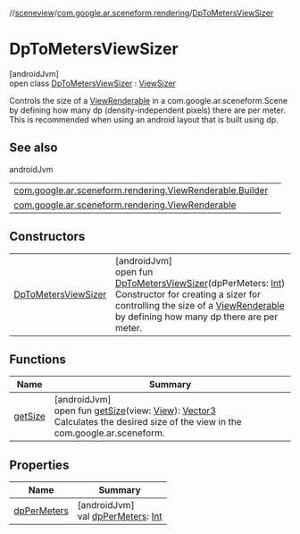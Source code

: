 //[sceneview](../../../index.md)/[com.google.ar.sceneform.rendering](../index.md)/[DpToMetersViewSizer](index.md)

# DpToMetersViewSizer

[androidJvm]\
open class [DpToMetersViewSizer](index.md) : [ViewSizer](../-view-sizer/index.md)

Controls the size of a [ViewRenderable](../-view-renderable/index.md) in a com.google.ar.sceneform.Scene by defining how many dp (density-independent pixels) there are per meter. This is recommended when using an android layout that is built using dp.

## See also

androidJvm

| | |
|---|---|
| [com.google.ar.sceneform.rendering.ViewRenderable.Builder](../-view-renderable/-builder/set-sizer.md) |  |
| [com.google.ar.sceneform.rendering.ViewRenderable](../-view-renderable/set-sizer.md) |  |

## Constructors

| | |
|---|---|
| [DpToMetersViewSizer](-dp-to-meters-view-sizer.md) | [androidJvm]<br>open fun [DpToMetersViewSizer](-dp-to-meters-view-sizer.md)(dpPerMeters: [Int](https://kotlinlang.org/api/latest/jvm/stdlib/kotlin/-int/index.html))<br>Constructor for creating a sizer for controlling the size of a [ViewRenderable](../-view-renderable/index.md) by defining how many dp there are per meter. |

## Functions

| Name | Summary |
|---|---|
| [getSize](get-size.md) | [androidJvm]<br>open fun [getSize](get-size.md)(view: [View](https://developer.android.com/reference/kotlin/android/view/View.html)): [Vector3](../../com.google.ar.sceneform.math/-vector3/index.md)<br>Calculates the desired size of the view in the com.google.ar.sceneform. |

## Properties

| Name | Summary |
|---|---|
| [dpPerMeters](dp-per-meters.md) | [androidJvm]<br>val [dpPerMeters](dp-per-meters.md): [Int](https://kotlinlang.org/api/latest/jvm/stdlib/kotlin/-int/index.html) |
